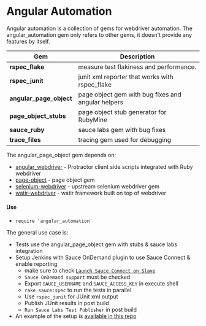 # Angular Automation

Angular automation is a collection of gems for webdriver automation.
The angular_automation gem only refers to other gems, it doesn't provide
any features by itself.


Gem | Description
 -- | --
**rspec_flake**         | measure test flakiness and performance.
**rspec_junit**         | junit xml reporter that works with rspec_flake
**angular_page_object** | page object gem with bug fixes and angular helpers
**page_object_stubs**   | page object stub generator for RubyMine
**sauce_ruby**          | sauce labs gem with bug fixes
**trace_files**         | tracing gem used for debugging


The angular_page_object gem depends on:

- [angular_webdriver](https://rubygems.org/gems/angular_webdriver) - Protractor client side scripts integrated with Ruby webdriver
- [page-object](https://rubygems.org/gems/page-object) - page object gem
- [selenium-webdriver](https://rubygems.org/gems/selenium-webdriver) - upstream selenium webdriver gem
- [watir-webdriver](https://rubygems.org/gems/watir-webdriver) - watir framework built on top of webdriver

#### Use

- `require 'angular_automation'`

The general use case is:

- Tests use the angular_page_object gem with stubs & sauce labs integration
- Setup Jenkins with Sauce OnDemand plugin to use Sauce Connect & enable reporting
  - make sure to check [`Launch Sauce Connect on Slave`](https://wiki.cloudbees.com/bin/view/DEV/Sauce%20OnDemand%20Service)
  - `Sauce OnDemand support` must be checked
  - Export `SAUCE_USERNAME` and `SAUCE_ACCESS_KEY` in execute shell
  - `rake sauce:spec` to run the tests in parallel
  - Use `rspec_junit` for JUnit xml output
  - Publish JUnit results in post build
  - `Run Sauce Labs Test Publisher` in post build 
- An example of the setup is [available in this repo](https://github.com/bootstraponline/sauce_connect_ruby)